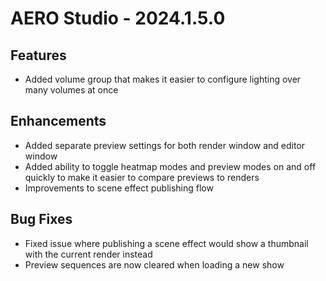 # AERO Studio - 2024.1.5.0

## Features

- Added volume group that makes it easier to configure lighting over many volumes at once

## Enhancements

- Added separate preview settings for both render window and editor window
- Added ability to toggle heatmap modes and preview modes on and off quickly to make it easier to compare previews to renders
- Improvements to scene effect publishing flow

## Bug Fixes

- Fixed issue where publishing a scene effect would show a thumbnail with the current render instead
- Preview sequences are now cleared when loading a new show
